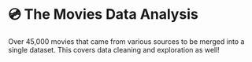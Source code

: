 # 💿 The Movies Data Analysis

Over 45,000 movies that came from various sources to be merged into a single dataset. This covers data cleaning and exploration as well!
